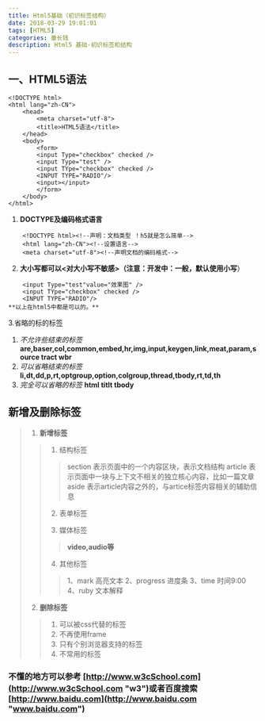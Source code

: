 ```yaml
---
title: Html5基础（初识标签结构）
date: 2018-03-29 19:01:01
tags: [HTML5]
categories: 童长钱
description: Html5 基础-初识标签和结构
---
```

## 一、HTML5语法

```html5
<!DOCTYPE html>
<html lang="zh-CN">
    <head>
        <meta charset="utf-8">
        <title>HTML5语法</title>
    </head>
    <body>
        <form>
        <input Type="checkbox" checked />
        <input Type="test" />
        <input TYpe="checkbox" checked />
        <INPUT TYPE="RADIO"/>
        <input></input> 
        </form>
    </body>
</html>
```


1. **DOCTYPE及编码格式语言**
``` html5
    <!DOCTYPE html><!--声明：文档类型 ！h5就是怎么简单-->
    <html lang="zh-CN"><!--设置语言-->
    <meta charset="utf-8"><!--声明文档的编码格式-->
``` 
2. **大小写都可以<对大小写不敏感>（注意：开发中：一般，默认使用小写**）
```html5
    <input Type="test"value="效果图" />
    <input TYpe="checkbox" checked />
    <INPUT TYPE="RADIO"/>
**以上在html5中都是可以的。**
```
  

3.省略的标的标签

1. *不允许些结束的标签* 
**are,baser,col,common,embed,hr,img,input,keygen,link,meat,param,source tract wbr**
2. *可以省略结束的标签*
**li,dt,dd,p,rt,optgroup,option,colgroup,thread,tbody,rt,td,th**
3. *完全可以省略的标签*
**html titlt tbody**

## 新增及删除标签  
> 1. **新增标签**
> >1. 结构标签
> > > section 表示页面中的一个内容区块，表示文档结构
> > > article 表示页面中一块与上下文不相关的独立核心内容，比如一篇文章
> > > aside 表示article内容之外的，与artice标签内容相关的辅助信息
> >
> > 2. 表单标签
> > 
> > 3. 媒体标签
> > >**video,audio等**
> > 
> > 4. 其他标签
> > > 1、mark  高亮文本 
> > > 2、progress  进度条
> > > 3、time  时间<time datetime="2013-10-20T09:00Z" pubdate>9:00</time>
> > > 4、ruby  文本解释
>   
> 2. **删除标签**
> > 1. 可以被css代替的标签
> > 2. 不再使用frame
> > 3. 只有个别浏览器支持的标签
> >4. 不常用的标签


### 不懂的地方可以参考 [http://www.w3cSchool.com](http://www.w3cSchool.com "w3")或者百度搜索[http://www.baidu.com](http://www.baidu.com "www.baidu.com")
